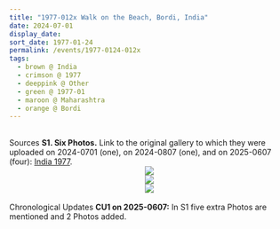 ```yaml
---
title: "1977-012x Walk on the Beach, Bordi, India"
date: 2024-07-01
display_date: 
sort_date: 1977-01-24
permalink: /events/1977-0124-012x
tags:
  - brown @ India
  - crimson @ 1977
  - deeppink @ Other
  - green @ 1977-01
  - maroon @ Maharashtra
  - orange @ Bordi
---
```


<br>

<wave-list>
  <list-title color="DarkSeaGreen" width="40">Sources</list-title>
  <list-item color="BlanchedAlmond"  width="280"><b>S1. Six Photos.</b> Link to the original gallery to which they were uploaded on 2024-0701 (one), on 2024-0807 (one), and on 2025-0607 (four): <a href="https://eternalmoments.smugmug.com/Countries/India/1977">India 1977</a>.</list-item>
</wave-list>

<div style="text-align: center"><img src="https://pub-bcc3cbe9b1e94ba1ac28915f7a3900fa.r2.dev/1977-012x_Walk_on_the_Beach_Bordi_Maharashtra_India_03_(from_tif)_(Raj_Kunwar_Raul_Collection_owned_by_Mahipalsingh_Jaisingh_Raul_scanned_by_Ankit_Khare).jpg" /></div>

<div style="text-align: center"><img src="https://pub-bcc3cbe9b1e94ba1ac28915f7a3900fa.r2.dev/1977-012x_Walk_on_the_Beach_Bordi_Maharashtra_India_04_(Pat_Anslow_Collection).png" /></div>

<div style="text-align: center"><img src="https://pub-bcc3cbe9b1e94ba1ac28915f7a3900fa.r2.dev/1977-012x_Walk_on_the_Beach_Bordi_Maharashtra_India_05_(Pat_Anslow_Collection).png" /></div>

<br>

<wave-list>
  <list-title color="DarkSeaGreen" width="110">Chronological Updates</list-title>
  <list-item color="BlanchedAlmond"  width="280"><b>CU1 on 2025-0607:</b> In S1 five extra Photos are mentioned and 2 Photos added.</list-item>
</wave-list>
